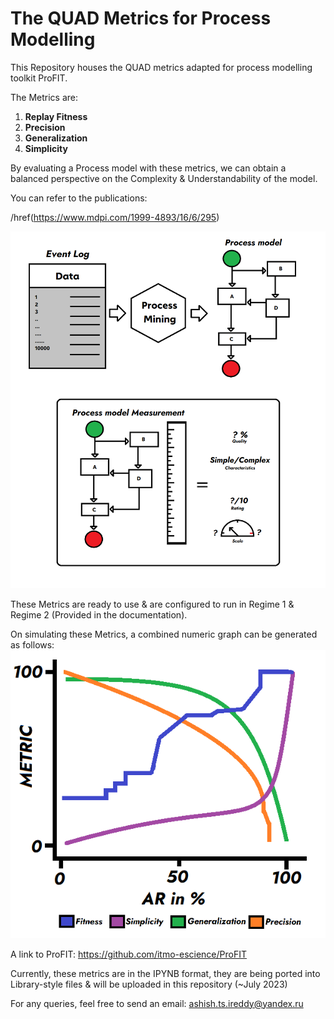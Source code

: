 # The QUAD Metrics for Process Modelling

This Repository houses the QUAD metrics adapted for process modelling toolkit ProFIT.

The Metrics are: 

  1. **Replay Fitness**
  2. **Precision**
  3. **Generalization**
  4. **Simplicity**

By evaluating a Process model with these metrics, we can  obtain a balanced perspective on the Complexity & Understandability of the model. 

You can refer to the publications: 

/href(https://www.mdpi.com/1999-4893/16/6/295)

![Process Model Measurement](ETC/FLOW.png)

These Metrics are ready to use & are configured to run in Regime 1 & Regime 2 (Provided in the documentation).

On simulating these Metrics, a combined numeric graph can be generated as follows: 
![The QUAD Metrics Visualized](ETC/OPR1.png)

A link to ProFIT: https://github.com/itmo-escience/ProFIT

Currently, these metrics are in the IPYNB format, they are being ported into Library-style files & will be uploaded in this repository (~July 2023)

For any queries, feel free to send an email: ashish.ts.ireddy@yandex.ru
